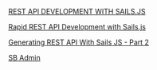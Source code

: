 [REST API DEVELOPMENT WITH SAILS.JS](http://www.jlmonteagudo.com/2014/06/rest-api-development-with-sails-js/)

[Rapid REST API Development with Sails.js](http://devdactic.com/rapid-development-with-sailsjs/)

[Generating REST API With Sails JS - Part 2](http://maangalabs.com/blog/2014/07/26/generating-rest-api-with-sails-js-part-2/)

[SB Admin](http://startbootstrap.com/template-overviews/sb-admin/)
